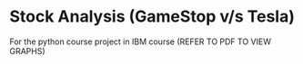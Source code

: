 # Stock Analysis (GameStop v/s Tesla)
For the python course project in IBM course (REFER TO PDF TO VIEW GRAPHS)

